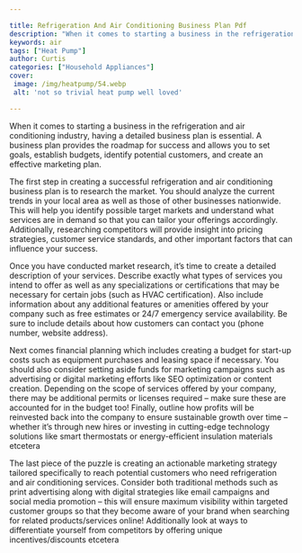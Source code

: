 ```yaml
---

title: Refrigeration And Air Conditioning Business Plan Pdf
description: "When it comes to starting a business in the refrigeration and air conditioning industry, having a detailed business plan is essent...get more detail"
keywords: air
tags: ["Heat Pump"]
author: Curtis
categories: ["Household Appliances"]
cover: 
 image: /img/heatpump/54.webp
 alt: 'not so trivial heat pump well loved'

---
```


When it comes to starting a business in the refrigeration and air conditioning industry, having a detailed business plan is essential. A business plan provides the roadmap for success and allows you to set goals, establish budgets, identify potential customers, and create an effective marketing plan.

The first step in creating a successful refrigeration and air conditioning business plan is to research the market. You should analyze the current trends in your local area as well as those of other businesses nationwide. This will help you identify possible target markets and understand what services are in demand so that you can tailor your offerings accordingly. Additionally, researching competitors will provide insight into pricing strategies, customer service standards, and other important factors that can influence your success.

Once you have conducted market research, it’s time to create a detailed description of your services. Describe exactly what types of services you intend to offer as well as any specializations or certifications that may be necessary for certain jobs (such as HVAC certification). Also include information about any additional features or amenities offered by your company such as free estimates or 24/7 emergency service availability. Be sure to include details about how customers can contact you (phone number, website address).

Next comes financial planning which includes creating a budget for start-up costs such as equipment purchases and leasing space if necessary. You should also consider setting aside funds for marketing campaigns such as advertising or digital marketing efforts like SEO optimization or content creation. Depending on the scope of services offered by your company, there may be additional permits or licenses required – make sure these are accounted for in the budget too! Finally, outline how profits will be reinvested back into the company to ensure sustainable growth over time – whether it’s through new hires or investing in cutting-edge technology solutions like smart thermostats or energy-efficient insulation materials etcetera 

The last piece of the puzzle is creating an actionable marketing strategy tailored specifically to reach potential customers who need refrigeration and air conditioning services. Consider both traditional methods such as print advertising along with digital strategies like email campaigns and social media promotion – this will ensure maximum visibility within targeted customer groups so that they become aware of your brand when searching for related products/services online! Additionally look at ways to differentiate yourself from competitors by offering unique incentives/discounts etcetera
